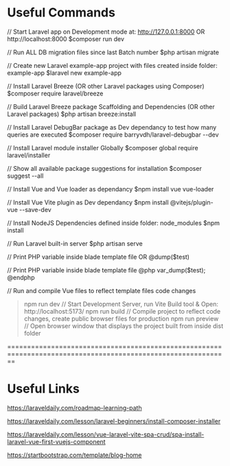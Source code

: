 
Useful Commands
===============

// Start Laravel app on Development mode at: http://127.0.0.1:8000 OR http://localhost:8000
$composer run dev

// Run ALL DB migration files since last Batch number
$php artisan migrate

// Create new Laravel example-app project with files created inside folder: example-app
$laravel new example-app

// Install Laravel Breeze (OR other Laravel packages using Composer)
$composer require laravel/breeze

// Build Laravel Breeze package Scaffolding and Dependencies (OR other Laravel packages)
$php artisan breeze:install

// Install Laravel DebugBar package as Dev dependancy to test how many queries are executed
$composer require barryvdh/laravel-debugbar --dev

// Install Laravel module installer Globally
$composer global require laravel/installer

// Show all available package suggestions for installation
$composer suggest --all

// Install Vue and Vue loader as dependancy
$npm install vue vue-loader

// Install Vue Vite plugin as Dev dependancy
$npm install @vitejs/plugin-vue --save-dev

// Install NodeJS Dependencies defined inside folder: node_modules
$npm install

// Run Laravel built-in server
$php artisan serve

// Print PHP variable inside blade template file OR
@dump($test)

// Print PHP variable inside blade template file
@php
    var_dump($test);
@endphp

// Run and compile Vue files to reflect template files code changes

>npm run dev          // Start Development Server, run Vite Build tool & Open: http://localhost:5173/
>npm run build        // Compile project to reflect code changes, create public browser files for production
>npm run preview      // Open browser window that displays the project built from inside dist folder

==============================================================================================================

Useful Links
============

https://laraveldaily.com/roadmap-learning-path

https://laraveldaily.com/lesson/laravel-beginners/install-composer-installer

https://laraveldaily.com/lesson/vue-laravel-vite-spa-crud/spa-install-laravel-vue-first-vuejs-component

https://startbootstrap.com/template/blog-home
